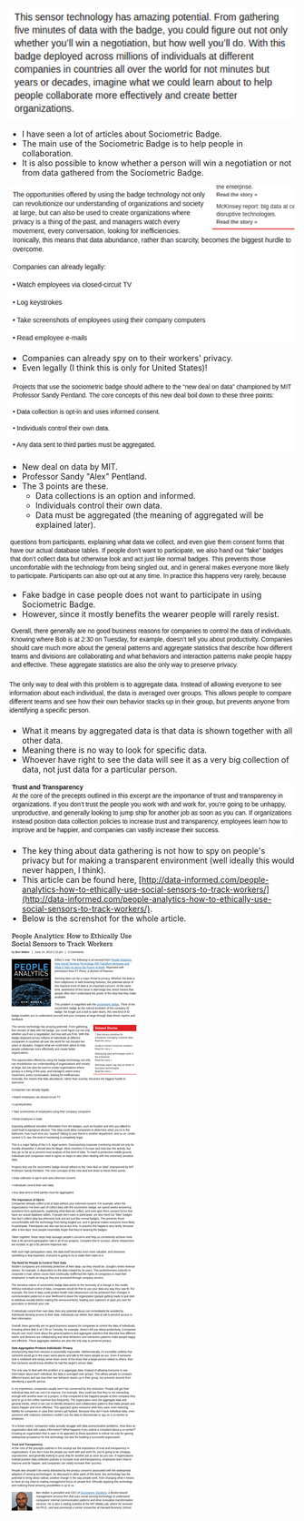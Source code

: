 ![./20161025-0137-gmt+2-how-to-ethically-use-sensors-data-to-track-workers-1.png](./20161025-0137-gmt+2-how-to-ethically-use-sensors-data-to-track-workers-1.png)

* I have seen a lot of articles about Sociometric Badge.
* The main use of the Sociometric Badge is to help people in collaboration.
* It is also possible to know whether a person will win a negotiation or not from data gathered from the Sociometric Badge.

![./20161025-0137-gmt+2-how-to-ethically-use-sensors-data-to-track-workers-2.png](./20161025-0137-gmt+2-how-to-ethically-use-sensors-data-to-track-workers-2.png)

* Companies can already spy on to their workers' privacy.
* Even legally (I think this is only for United States)!

![./20161025-0137-gmt+2-how-to-ethically-use-sensors-data-to-track-workers-3.png](./20161025-0137-gmt+2-how-to-ethically-use-sensors-data-to-track-workers-3.png)

* New deal on data by MIT.
* Professor Sandy "Alex" Pentland.
* The 3 points are these.
    * Data collections is an option and informed.
    * Individuals control their own data.
    * Data must be aggregated (the meaning of aggregated will be explained later).

![./20161025-0137-gmt+2-how-to-ethically-use-sensors-data-to-track-workers-4.png](./20161025-0137-gmt+2-how-to-ethically-use-sensors-data-to-track-workers-4.png)

* Fake badge in case people does not want to participate in using Sociometric Badge.
* However, since it mostly benefits the wearer people will rarely resist.

![./20161025-0137-gmt+2-how-to-ethically-use-sensors-data-to-track-workers-5.png](./20161025-0137-gmt+2-how-to-ethically-use-sensors-data-to-track-workers-5.png)

![./20161025-0137-gmt+2-how-to-ethically-use-sensors-data-to-track-workers-6.png](./20161025-0137-gmt+2-how-to-ethically-use-sensors-data-to-track-workers-6.png)

* What it means by aggregated data is that data is shown together with all other data.
* Meaning there is no way to look for specific data.
* Whoever have right to see the data will see it as a very big collection of data, not just data for a particular person.

![./20161025-0137-gmt+2-how-to-ethically-use-sensors-data-to-track-workers-7.png](./20161025-0137-gmt+2-how-to-ethically-use-sensors-data-to-track-workers-7.png)

* The key thing about data gathering is not how to spy on people's privacy but for making a transparent environment (well ideally this would never happen, I think).
* This article can be found here, [http://data-informed.com/people-analytics-how-to-ethically-use-social-sensors-to-track-workers/](http://data-informed.com/people-analytics-how-to-ethically-use-social-sensors-to-track-workers/).
* Below is the screnshot for the whole article.

![./20161025-0137-gmt+2-how-to-ethically-use-sensors-data-to-track-workers-8.png](./20161025-0137-gmt+2-how-to-ethically-use-sensors-data-to-track-workers-8.png)

